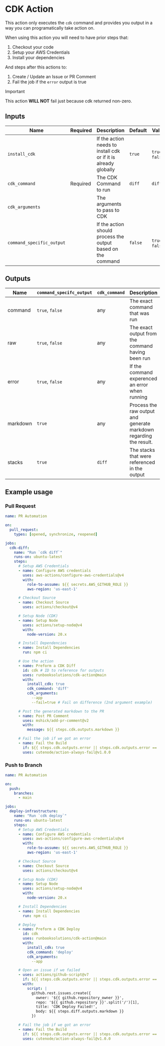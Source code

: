 # CDK Action

This action only executes the `cdk` command and provides you output in a way you can programatically take action on.

When using this action you will need to have prior steps that:

1) Checkout your code
1) Setup your AWS Credentials
1) Install your dependencies

And steps after this actions to:

1) Create / Update an Issue or PR Comment
1) Fail the job if the `error` output is true

> [!IMPORTANT]  
> This action **WILL NOT** fail just because cdk returned non-zero.

## Inputs

| Name | Required | Description | Default | Valid |
| --- | --- | --- | --- | --- |
| `install_cdk` |  | If the action needs to install cdk or if it is already globally | `true` | `true`, `false` |
| `cdk_command` | Required | The CDK Command to run | `diff` | `diff` |
| `cdk_arguments` |  | The arguments to pass to CDK |  |  |
| `command_specific_output` |  | If the action should process the output based on the command | `false` | `true`, `false` |

## Outputs

| Name | `command_specifc_output` | `cdk_command` | Description | Type |
| --- | --- | --- | --- | --- |
| command | `true`, `false` | any | The exact command that was run | string |
| raw | `true`, `false` | any | The exact output from the command having been run | string |
| error | `true`, `false` | any | If the command experenced an error when running | boolean |
| markdown | `true` | any | Process the raw output and generate markdown regarding the result. | string |
| stacks | `true` | `diff` | The stacks that were referenced in the output | array |

## Example usage

### Pull Request
```yaml
name: PR Automation

on:
  pull_request:
    types: [opened, synchronize, reopened]

jobs:
  cdk-diff:
    name: "Run `cdk diff`"
    runs-on: ubuntu-latest
    steps:
      # Setup AWS Credentials
      - name: Configure AWS credentials
        uses: aws-actions/configure-aws-credentials@v4
        with:
          role-to-assume: ${{ secrets.AWS_GITHUB_ROLE }}
          aws-region: 'us-east-1'

      # Checkout Source
      - name: Checkout Source
        uses: actions/checkout@v4

      # Setup Node (CDK)
      - name: Setup Node
        uses: actions/setup-node@v4
        with:
          node-version: 20.x

      # Install Dependencies
      - name: Install Dependencies
        run: npm ci

      # Use the action
      - name: Preform a CDK Diff
        id: cdk # ID to reference for outputs
        uses: runbooksolutions/cdk-action@main
        with:
          install_cdk: true
          cdk_command: 'diff'
          cdk_arguments:
            --app
            --fail=true # Fail on difference (2nd argument example)

      # Post the generated markdown to the PR
      - name: Post PR Comment
        uses: mshick/add-pr-comment@v2
        with:
          message: ${{ steps.cdk.outputs.markdown }}

      # Fail the job if we got an error
      - name: Fail the Build
        if: ${{ steps.cdk.outputs.error || steps.cdk.outputs.error == 'true' }}
        uses: cutenode/action-always-fail@v1.0.0
```

### Push to Branch
```yaml
name: PR Automation

on:
  push:
    branches:
      - main

jobs:
  deploy-infrastructure:
    name: "Run `cdk deploy`"
    runs-on: ubuntu-latest
    steps:
      # Setup AWS Credentials
      - name: Configure AWS credentials
        uses: aws-actions/configure-aws-credentials@v4
        with:
          role-to-assume: ${{ secrets.AWS_GITHUB_ROLE }}
          aws-region: 'us-east-1'

      # Checkout Source
      - name: Checkout Source
        uses: actions/checkout@v4

      # Setup Node (CDK)
      - name: Setup Node
        uses: actions/setup-node@v4
        with:
          node-version: 20.x

      # Install Dependencies
      - name: Install Dependencies
        run: npm ci

      # Deploy
      - name: Preform a CDK Deploy
        id: cdk
        uses: runbooksolutions/cdk-action@main
        with:
          install_cdk: true
          cdk_command: 'deploy'
          cdk_arguments:
            --app

      # Open an issue if we failed
      - uses: actions/github-script@v7
        if: ${{ steps.cdk.outputs.error || steps.cdk.outputs.error == 'true' }}
        with:
          script: |
            github.rest.issues.create({
              owner: '${{ github.repository_owner }}',
              repo: '${{ github.repository }}'.split('/')[1],
              title: 'CDK Deploy Failed!',
              body: ${{ steps.diff.outputs.markdown }}
            })

      # Fail the job if we got an error
      - name: Fail the Build
        if: ${{ steps.cdk.outputs.error || steps.cdk.outputs.error == 'true' }}
        uses: cutenode/action-always-fail@v1.0.0
```